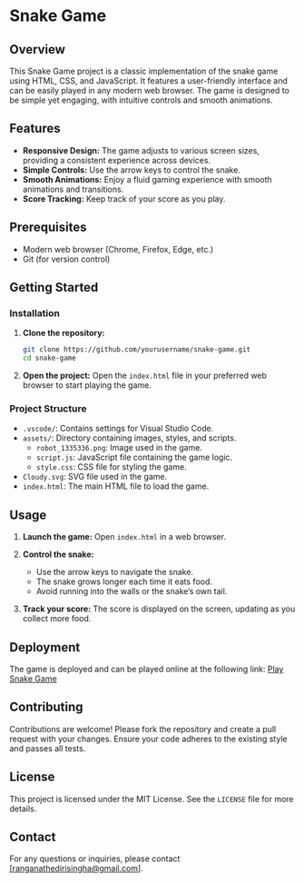 # Snake Game

## Overview
This Snake Game project is a classic implementation of the snake game using HTML, CSS, and JavaScript. It features a user-friendly interface and can be easily played in any modern web browser. The game is designed to be simple yet engaging, with intuitive controls and smooth animations.

## Features
- **Responsive Design:** The game adjusts to various screen sizes, providing a consistent experience across devices.
- **Simple Controls:** Use the arrow keys to control the snake.
- **Smooth Animations:** Enjoy a fluid gaming experience with smooth animations and transitions.
- **Score Tracking:** Keep track of your score as you play.

## Prerequisites
- Modern web browser (Chrome, Firefox, Edge, etc.)
- Git (for version control)

## Getting Started

### Installation
1. **Clone the repository:**
    ```bash
    git clone https://github.com/yourusername/snake-game.git
    cd snake-game
    ```

2. **Open the project:**
    Open the `index.html` file in your preferred web browser to start playing the game.

### Project Structure
- `.vscode/`: Contains settings for Visual Studio Code.
- `assets/`: Directory containing images, styles, and scripts.
  - `robot_1335336.png`: Image used in the game.
  - `script.js`: JavaScript file containing the game logic.
  - `style.css`: CSS file for styling the game.
- `Cloudy.svg`: SVG file used in the game.
- `index.html`: The main HTML file to load the game.

## Usage
1. **Launch the game:**
    Open `index.html` in a web browser.
   
2. **Control the snake:**
    - Use the arrow keys to navigate the snake.
    - The snake grows longer each time it eats food.
    - Avoid running into the walls or the snake’s own tail.

3. **Track your score:**
    The score is displayed on the screen, updating as you collect more food.

## Deployment
The game is deployed and can be played online at the following link:
[Play Snake Game]([your-deployment-link](https://rameshedirisinghe.github.io/Snake-Game/))

## Contributing
Contributions are welcome! Please fork the repository and create a pull request with your changes. Ensure your code adheres to the existing style and passes all tests.

## License
This project is licensed under the MIT License. See the `LICENSE` file for more details.

## Contact
For any questions or inquiries, please contact <a href="ranganathedirisingha@gmail.com">[ranganathedirisingha@gmail.com]</a>.

